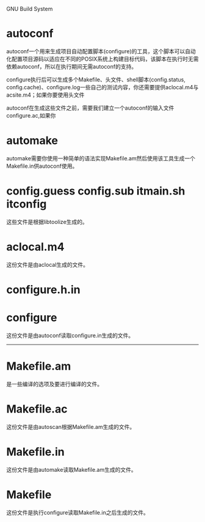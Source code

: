
GNU Build System


autoconf
=========

autoconf一个用来生成项目自动配置脚本(configure)的工具，这个脚本可以自动化配置项目源码以适应在不同的POSIX系统上构建目标代码，该脚本在执行时无需依赖autoconf，所以在执行期间无需autoconf的支持。

configure执行后可以生成多个Makefile、头文件、shell脚本(config.status, config.cache)、configure.log一些自己的测试内容，你还需要提供aclocal.m4与acsite.m4；如果你要使用头文件

autoconf在生成这些文件之前，需要我们建立一个autoconf的输入文件configure.ac,如果你


automake
=========

automake需要你使用一种简单的语法实现Makefile.am然后使用该工具生成一个Makefile.in供autoconf使用。


config.guess config.sub itmain.sh itconfig
==========================================

这些文件是根据libtoolize生成的。


aclocal.m4
==========

这份文件是由aclocal生成的文件。

configure.h.in
==============


configure
=========

这份文件是由autoconf读取configure.in生成的文件。

---------

Makefile.am
===========

是一些编译的选项及要进行编译的文件。

Makefile.ac
===========

这份文件是由autoscan根据Makefile.am生成的文件。

Makefile.in
===========

这份文件是由automake读取Makefile.am生成的文件。

Makefile
========

这份文件是执行configure读取Makefile.in之后生成的文件。